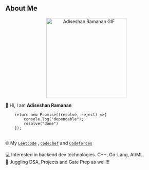 ## About Me
<p align="center">
  <img src="https://media.tenor.com/Ji_EAW5ZvdMAAAAM/hatsune-miku-hi.gif" width="250" height="250" alt="Adiseshan Ramanan GIF" />
</p>

<p>
  👋 Hi, I am <b>Adiseshan Ramanan</b> <br>
  <code>
    return new Promise((resolve, reject) =>{  
        console.log("dependable");  
        resolve("done")  
    });
  </code>
  <br><br>
  🌐 My <a href="https://leetcode.com/adiseshan1505/"><code>Leetcode</code></a> , 
  <a href="https://www.codechef.com/users/adiseshan1505"><code>CodeChef</code></a> and 
  <a href="https://codeforces.com/profile/adiseshan1505"><code>Codeforces</code></a> 
  <br><br>
  💻 Interested in backend dev technologies. C++, Go-Lang, AI/ML.  
  <br>
  🚀 Juggling DSA, Projects and Gate Prep as well!!!
</p>
